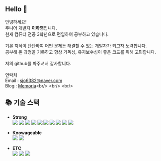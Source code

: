 ## Hello 👋
안녕하세요!<br/>
주니어 개발자 <b>이하영</b>입니다.<br/>
현재 컴퓨터 전공 3학년으로 편입하여 공부하고 있습니다.<br/>
<br/>
기본 지식이 탄탄하여 어떤 문제든 해결할 수 있는 개발자가 되고자 노력합니다.<br/>
공부해 온 과정을 기록하고 항상 가독성, 유지보수성이 좋은 코드를 위해 고민합니다.<br/>
<br/>
저의 github를 봐주셔서 감사합니다.<br/>
<br/>
연락처<br/>
Email : sjo6382@naver.com<br/>
Blog : [Memoria](https://blog.naver.com/hya0608_)<br/>
<br/>
<br/>

## 📚 기술 스택 

* <b> Strong </b><br/>
  <img src="https://img.shields.io/badge/Java-437291?style=flat-square&logo=openjdk&logoColor=white"/> <img src="https://img.shields.io/badge/HTML5-E34F26?style=flat-square&logo=html5&logoColor=white"/>
  <img src="https://img.shields.io/badge/CSS3-1572B6?style=flat-square&logo=CSS3&logoColor=white"/>
  <img src="https://img.shields.io/badge/JavaScript-ffb13b?style=flat-square&logo=javascript&logoColor=white"/>
  <img src="https://img.shields.io/badge/Jquery-%230769AD.svg?style=flat-square&logo=jquery&logoColor=white"/>
  <img src="https://img.shields.io/badge/Thymeleaf-005F0F.svg?style=flat-square&logo=Thymeleaf&logoColor=white"/>
  <img src="https://img.shields.io/badge/MySQL-4479A1?style=flat-square&logo=MySQL&logoColor=white"/>
  <img src="https://img.shields.io/badge/Oracle-F80000?style=flat-square&logo=Oracle&logoColor=white"/>
  <img src="https://img.shields.io/badge/Spring-6DB33F.svg?style=flat-square&logo=Spring&logoColor=white"/>
  <img src="https://img.shields.io/badge/SpringBoot-6DB33F.svg?style=flat-square&logo=SpringBoot&logoColor=white"/>
  
* <b> Knowageable </b><br/>
  <img src="https://img.shields.io/badge/Python-3776AB?style=flat-square&logo=python&logoColor=white">
  <img src="https://img.shields.io/badge/Bootstrap-7952B3.svg?style=flat-square&logo=bootstrap&logoColor=white"/>
  
* <b> ETC </b><br/>
  <img src="https://img.shields.io/badge/Windows10-0078D6?style=flat-square&logo=windows10&logoColor=white">
  <img src="https://img.shields.io/badge/Eclipse-2C2255?style=flat-square&logo=eclipseide&logoColor=white">
  <img src="https://img.shields.io/badge/GitHub-181717?style=flat-square&logo=github&logoColor=white">


